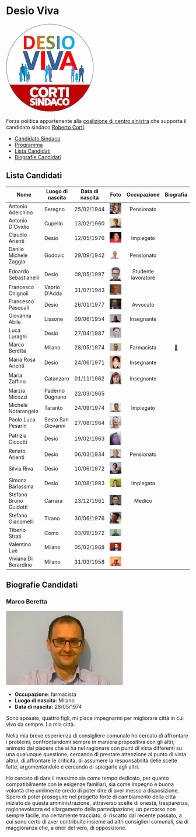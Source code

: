 # Desio Viva

![Logo Desio Viva](desio-viva/logo.jpg)

Forza politica appartenente alla [coalizione di centro sinistra](coalizione-di-centro-sinistra.md) che supporta il candidato sindaco [Roberto Corti](coalizione-di-centro-sinistra.md#roberto-corti-candidato-sindaco).

- [Candidato Sindaco](coalizione-di-centro-sinistra.md#roberto-corti-candidato-sindaco)
- [Programma](coalizione-di-centro-sinistra.md#programma)
- [Lista Candidati](#lista-candidati)
- [Biografie Candidati](#biografie-candidati)

## Lista Candidati

| Nome | Luogo di nascita | Data di nascita | Foto | Occupazione | Biografia |
|------|------------------|-----------------|:----:|:-----------:|:---------:|
| Antonio Adelchino | Seregno | 25/02/1944 | ![Foto ](desio-viva/antonio-adelchino.jpg) | Pensionato | |
| Antonio D'Ovidio | Cupello | 13/02/1960 | ![Foto ](desio-viva/antonio-dovidio.jpg) | | |
| Claudio Arienti | Desio | 12/05/1976 | ![Foto ](desio-viva/claudio-arienti.jpg) | Impiegato | |
| Danilo Michele Zaggia | Godovic | 29/09/1942 | ![Foto ](desio-viva/danilo-michele-zaggia.jpg) | Pensionato | |
| Edoardo Sebastianelli | Desio | 08/05/1997 | ![Foto ](desio-viva/edoardo-sebastianelli.jpg) | Studente lavoratore | |
| Francesco Chignoli | Vaprio D'Adda | 31/07/1943 | ![Foto ](desio-viva/francesco-chignoli.jpg) | | |
| Francesco Pasquali | Desio | 26/01/1977 | ![Foto ](desio-viva/francesco-pasquali.jpg) | Avvocato | |
| Giovanna Abile |  Lissone | 09/06/1954 | ![Foto ](desio-viva/giovanna-abile.jpg) | Insegnante | |
| Luca Luraghi | Desio | 27/04/1987 | ![Foto ](desio-viva/luca-luraghi.jpg) | | |
| Marco Beretta | Milano | 28/05/1974 | ![Foto Marco Beretta](desio-viva/marco-beretta.jpg) | Farmacista | [:link:](#marco-beretta) |
| Maria Rosa Arienti | Desio | 24/06/1971 | ![Foto ](desio-viva/maria-rosa-arienti.jpg) | Insegnante | |
| Maria Zaffino | Catanzaro | 01/11/1962 | ![Foto ](desio-viva/maria-zaffino.jpg) | Insegnante | |
| Marzia Micozzi | Paderno Dugnano | 22/03/1965 | | | |
| Michele Notarangelo | Taranto | 24/09/1974 | ![Foto ](desio-viva/michele-notarangelo.jpg) | Impiegato | |
| Paolo Luca Pesarin | Sesto San Giovanni | 27/08/1964 | ![Foto ](desio-viva/paolo-luca-pesarin.jpg) | | |
| Patrizia Ciccotti | Desio | 19/02/1963 | ![Foto ](desio-viva/patrizia-ciccotti.jpg) | | |
| Renato Arienti | Desio | 06/03/1934 | ![Foto ](desio-viva/renato-arienti.jpg) | Pensionato | |
| Silvia Riva | Desio | 10/06/1972 | ![Foto ](desio-viva/silvia-riva.jpg) | | |
| Simona Barlassina | Desio | 30/08/1983 | ![Foto ](desio-viva/simona-barlassina.jpg) | Impiegata | |
| Stefano Bruno Guidotti | Carrara | 23/12/1961 | ![Foto ](desio-viva/stefano-bruno-guidotti.jpg) | Medico | |
| Stefano Giacomelli | Tirano | 30/06/1976 | ![Foto ](desio-viva/stefano-giacomelli.jpg) | | |
| Tiberio Strati | Como | 03/09/1972 | ![Foto ](desio-viva/tiberio-strati.jpg) | | |
| Valentino Luè | Milano | 05/02/1968 | ![Foto ](desio-viva/valentino-lue.jpg) | | |
| Viviana Di Berardino | Milano | 31/03/1958 | ![Foto ](desio-viva/viviana-di-berardino.jpg) | | |

## Biografie Candidati

### Marco Beretta

![Foto Marco Beretta](desio-viva/marco-beretta.jpg)

- **Occupazione**: farmacista
- **Luogo di nascita**: Milano
- **Data di nascita**: 28/05/1974

Sono sposato, quattro figli, mi piace impegnarmi per migliorare città in cui vivo da sempre. La mia città.

Nella mia breve esperienza di consigliere comunale ho cercato di affrontare i problemi, confrontandomi sempre in maniera propositiva con gli altri, animato dal piacere che si ha nel ragionare con punti di vista differenti su una qualunque questione, cercando di prestare attenzione al punto di vista altrui, di affrontare le criticità, di assumere la responsabilità delle scelte fatte, argomentandole e cercando di spiegarle agli altri.

Ho cercato di dare il massimo sia come tempo dedicato, per quanto compatibilmente con le esigenze familiari, sia come impegno e buona volontà che umilmente credo di poter dire di aver messo a disposizione. Spero di poter proseguire nel progetto forte di cambiamento della città iniziato da questa amministrazione, attraverso scelte di onestà, trasparenza, ragionevolezza ed allargamento della partecipazione; un percorso non sempre facile, ma certamente tracciato, di riscatto dal recente passato, a cui sono certo di aver contribuito insieme ad altri consiglieri comunali, sia di maggioranza che, a onor del vero, di opposizione.
